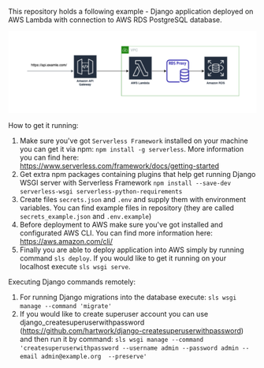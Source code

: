 This repository holds a following example - Django application deployed on AWS Lambda with connection to 
AWS RDS PostgreSQL database.

![Screenshot](serverless_django_drawio.png)

How to get it running:
1. Make sure you've got `Serverless Framework` installed on your machine you can get it via npm:
`npm install -g serverless`. 
More information you can find here: https://www.serverless.com/framework/docs/getting-started
2. Get extra npm packages containing plugins that help get running Django WSGI server with Serverless Framework
`npm install --save-dev serverless-wsgi serverless-python-requirements`
3. Create files `secrets.json` and `.env` and supply them with environment variables. You can find example files in 
repository (they are called `secrets_example.json` and `.env.example`)
4. Before deployment to AWS make sure you've got installed and configurated AWS CLI. You can find more information here:
https://aws.amazon.com/cli/
5. Finally you are able to deploy application into AWS simply by running command `sls deploy`. If you would like to get
it running on your localhost execute `sls wsgi serve`.

Executing Django commands remotely:
1. For running Django migrations into the database execute: `sls wsgi manage --command 'migrate'`
2. If you would like to create superuser account you can use django_createsuperuserwithpassword 
(https://github.com/hartwork/django-createsuperuserwithpassword) and then run it by command:
`sls wsgi manage --command 'createsuperuserwithpassword --username admin --password admin --email admin@example.org 
--preserve'`
